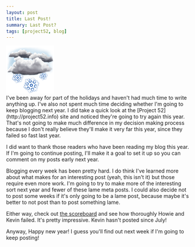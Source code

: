 ```yaml
---
layout: post
title: Last Post!
summary: Last Post?
tags: [project52, blog]
---
```


<div class="floatyimg"><img src="/images/snowy.png" title="Snowy" alt="Snowy" /></div>
I've been away for part of the holidays and haven't had much time to write anything up.  I've also not spent much time deciding whether I'm going to keep blogging next year.  I did take a quick look at the [Project 52](http://project52.info) site and noticed they're going to try again this year.  That's not going to make much difference in my decision making process because I don't really believe they'll make it very far this year, since they failed so fast last year.

I did want to thank those readers who have been reading my blog this year.  If I'm going to continue posting, I'll make it a goal to set it up so you can comment on my posts early next year.

Blogging every week has been pretty hard.  I do think I've learned more about what makes for an interesting post (yeah, this isn't it) but those require even more work.  I'm going to try to make more of the interesting sort next year and fewer of these lame meta posts.  I could also decide not to post some weeks if it's only going to be a lame post, because maybe it's better to not post than to post something lame.

Either way, check out [the scoreboard](/scoreboard) and see how thoroughly Howie and Kevin failed.  It's pretty impressive.  Kevin hasn't posted since July!

Anyway, Happy new year!  I guess you'll find out next week if I'm going to keep posting!

